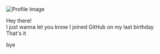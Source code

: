 ![Profile Image](profile.JPG)

Hey there!   
I just wanna let you know I joined GitHub on my last birthday  
That's it   
  
bye   
